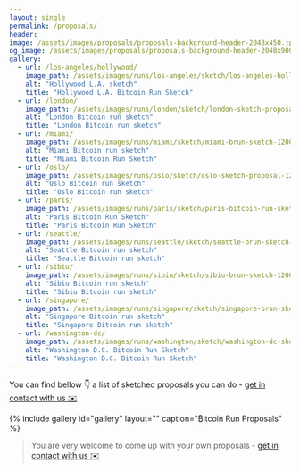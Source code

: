 ```yaml
---
layout: single
permalink: /proposals/
header:
image: /assets/images/proposals/proposals-background-header-2048x450.jpeg
og_image: /assets/images/proposals/proposals-background-header-2048x900.png
gallery:
  - url: /los-angeles/hollywood/
    image_path: /assets/images/runs/los-angeles/sketch/los-angeles-hollywood-1200x1058.jpeg
    alt: "Hollywood L.A. sketch"
    title: "Hollywood L.A. Bitcoin Run Sketch"
  - url: /london/
    image_path: /assets/images/runs/london/sketch/london-sketch-proposal-1200x900.png
    alt: "London Bitcoin run sketch"
    title: "London Bitcoin run sketch"
  - url: /miami/
    image_path: /assets/images/runs/miami/sketch/miami-brun-sketch-1200x900.png
    alt: "Miami Bitcoin run sketch"
    title: "Miami Bitcoin Run Sketch"
  - url: /oslo/
    image_path: /assets/images/runs/oslo/sketch/oslo-sketch-proposal-1200x900.png
    alt: "Oslo Bitcoin run sketch"
    title: "Oslo Bitcoin run sketch"
  - url: /paris/
    image_path: /assets/images/runs/paris/sketch/paris-bitcoin-run-sketch-1200x719.jpeg
    alt: "Paris Bitcoin Run Sketch"
    title: "Paris Bitcoin Run Sketch"
  - url: /seattle/
    image_path: /assets/images/runs/seattle/sketch/seattle-brun-sketch-1200x900.png
    alt: "Seattle Bitcoin run sketch"
    title: "Seattle Bitcoin run sketch"
  - url: /sibiu/
    image_path: /assets/images/runs/sibiu/sketch/sibiu-brun-sketch-1200x900.png
    alt: "Sibiu Bitcoin run sketch"
    title: "Sibiu Bitcoin run sketch"
  - url: /singapore/
    image_path: /assets/images/runs/singapore/sketch/singapore-brun-sketch-1200x900.png
    alt: "Singapore Bitcoin run sketch"
    title: "Singapore Bitcoin run sketch"
  - url: /washington-dc/
    image_path: /assets/images/runs/washington/sketch/washington-dc-short-version.jpeg
    alt: "Washington D.C. Bitcoin Run Sketch"
    title: "Washington D.C. Bitcoin Run Sketch"
---
```


You can find bellow 👇 a list of sketched proposals you can do - [get in contact with us ✉️](mailto:bitcoinruns@protonmail.com)

{% include gallery id="gallery" layout="" caption="₿itcoin Run Proposals" %}

> You are very welcome to come up with your own proposals - [get in contact with us ✉️](mailto:bitcoinruns@protonmail.com)